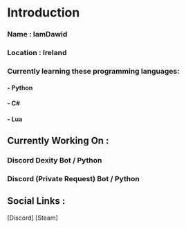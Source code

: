 <h1>Introduction</h1>

<h3>Name : IamDawid</h3>
<h3>Location : Ireland</h3>
<h3>Currently learning these programming languages:</h3>
<h4>- Python</h4>
<h4>- C#</h4>
<h4>- Lua</h4>
<h2>Currently Working On :</h2>
<h3>Discord Dexity Bot / Python</h3>
<h3>Discord (Private Request) Bot / Python</h3>
<h2>Social Links :</h2>
[Discord]
[Steam]
<h2></h2>
